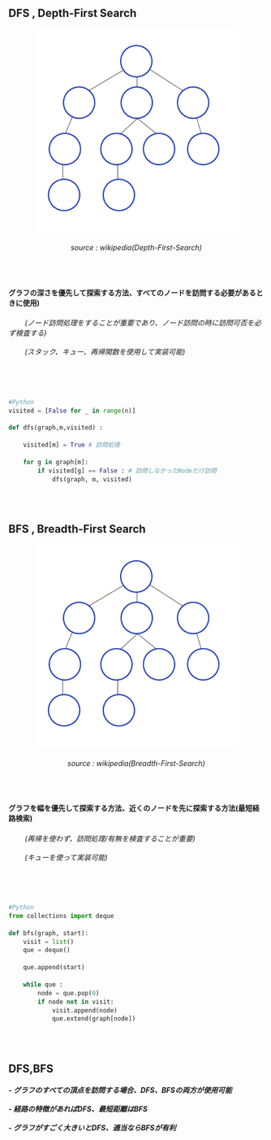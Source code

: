 <h2> DFS , Depth-First Search</h2>

<div align="center">
<img height="400" src="https://github.com/kimTH65/cs/blob/main/dfs_bfs/Depth-First-Search.gif">
<h6>source : wikipedia(Depth-First-Search)</h6>
</div>

<br>
<h4>グラフの深さを優先して探索する方法、すべてのノードを訪問する必要があるときに使用)<br>
</h4>
<h6>
<a>　　</a>&nbsp(ノード訪問処理をすることが重要であり、ノード訪問の時に訪問可否を必ず検査する)
<br><br>
<a>　　</a>&nbsp(スタック、キュー、再帰関数を使用して実装可能)
</h6>  
<br>

```python

#Python
visited = [False for _ in range(n)] 

def dfs(graph,m,visited) :
    
    visited[m] = True # 訪問処理

    for g in graph[m]:
        if visited[g] == False : # 訪問しなかったNodeだけ訪問
            dfs(graph, m, visited)
            
```

<br>
<h2> BFS , Breadth-First Search</h2>
<div align="center">
<img height="400" src="https://github.com/kimTH65/cs/blob/main/dfs_bfs/Breadth-First-Search.gif">
<h6>source : wikipedia(Breadth-First-Search)</h6>
</div>

<br>
<h4>グラフを幅を優先して探索する方法、近くのノードを先に探索する方法(最短経路検索)
</h4>
<h6>
<a>　　</a>&nbsp(再帰を使わず、訪問処理/有無を検査することが重要)
&nbsp    
<br><br>
<a>　　</a>&nbsp(キューを使って実装可能)
</h6>           
<br>

```python

#Python
from collections import deque

def bfs(graph, start):
    visit = list()
    que = deque()

    que.append(start)

    while que :
        node = que.pop(0)
        if node not in visit:
            visit.append(node)
            que.extend(graph[node])
    
```

<br>
<h2> DFS,BFS </h2>
<h5> - グラフのすべての頂点を訪問する場合、DFS、BFSの両方が使用可能
<br><br> - 経路の特徴があればDFS、最短距離はBFS
<br><br> - グラフがすごく大きいとDFS、適当ならBFSが有利
</h5>           

